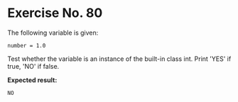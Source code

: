 # Exercise No. 80


The following variable is given:


    number = 1.0


Test whether the variable is an instance of the built-in class int. Print 'YES' if true, 'NO' if false.


**Expected result:**


    NO